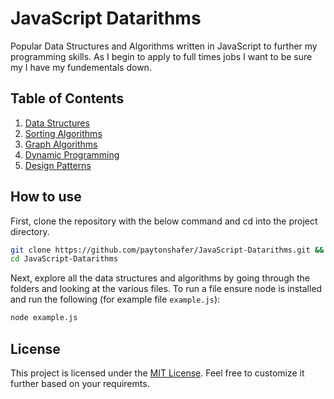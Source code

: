 # JavaScript Datarithms
Popular Data Structures and Algorithms written in JavaScript to further my programming skills. As I begin to apply to full times jobs I want to be sure my I have my fundementals down. 

## Table of Contents

1. [Data Structures](/Data-Structures/)
2. [Sorting Algorithms](/Sorting/)
3. [Graph Algorithms](/Graphs/)
4. [Dynamic Programming](/Dynamic-Programming/)
5. [Design Patterns](/Design-Patterns/)

## How to use

First, clone the repository with the below command and cd into the project directory.
```bash
git clone https://github.com/paytonshafer/JavaScript-Datarithms.git &&
cd JavaScript-Datarithms
```
Next, explore all the data structures and algorithms by going through the folders and looking at the various files.
To run a file ensure node is installed and run the following (for example file `example.js`):
```bash
node example.js
```

## License
This project is licensed under the [MIT License](/LICENSE).
Feel free to customize it further based on your requiremts.

